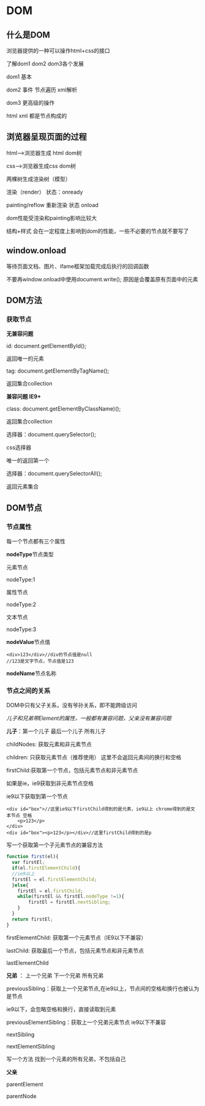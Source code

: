 # DOM

## 什么是DOM

浏览器提供的一种可以操作html+css的接口

了解dom1 dom2 dom3各个发展

dom1 基本

dom2 事件 节点遍历 xml解析

dom3 更高级的操作

html xml 都是节点构成的

## 浏览器呈现页面的过程

html-->浏览器生成 html dom树

css-->浏览器生成css dom树

两棵树生成渲染树（模型）

渲染（render） 状态：onready

painting/reflow 重新渲染 状态 onload

dom性能受渲染和painting影响比较大

结构+样式 会在一定程度上影响到dom的性能，一些不必要的节点就不要写了

## window.onload

等待页面文档、图片、ifame框架加载完成后执行的回调函数

不要再window.onload中使用document.write(); 原因是会覆盖原有页面中的元素

## DOM方法 

### 获取节点

**无兼容问题**

id: document.getElementById();

返回唯一的元素

tag: document.getElementByTagName();

返回集合collection

**兼容问题 IE9+**

class: document.getElementByClassName)();

返回集合collection

选择器：document.querySelector();

css选择器

唯一的返回第一个

选择器：document.querySelectorAll();

返回元素集合



## DOM节点

### 节点属性

每一个节点都有三个属性

**nodeType**节点类型

元素节点

nodeType:1

属性节点

nodeType:2

文本节点

nodeType:3

**nodeValue**节点值

```
<div>123</div>//div的节点值是null
//123是文字节点，节点值是123
```

**nodeName**节点名称

### 节点之间的关系

DOM中只有父子关系，没有爷孙关系，即不能跨级访问

*儿子和兄弟带Element的属性，一般都有兼容问题，父亲没有兼容问题*

**儿子**：第一个儿子 最后一个儿子 所有儿子

childNodes: 获取元素和非元素节点

children: 只获取元素节点（推荐使用） 这里不会返回元素间的换行和空格

firstChild:获取第一个节点，包括元素节点和非元素节点

如果是ie，ie9获取到非元素节点空格

ie9以下获取到第一个节点

```
<div id="box">//这里ie9以下firstChild得到的是元素，ie9以上 chrome得到的是文本节点 空格
	<p>123</p>
</div>
<div id="box"><p>123</p></div>//这里firstChild得到的是p
```

写一个获取第一个子元素节点的兼容方法

```javascript
function first(el){
  var firstEl;
  if(el.firstElementChild){
  //ie9以上
  firstEl = el.firstElementChild;
  }else{
    firstEl = el.firstChild;
    while(firstEl && firstEl.nodeType !=1){
    	firstEl = firstEl.nextSibling;
    }
  }
  return firstEl;
}
```

firstElementChild: 获取第一个元素节点（IE9以下不兼容）

lastChild: 获取最后一个节点，包括元素节点和非元素节点

lastElementChild

**兄弟** ： 上一个兄弟 下一个兄弟 所有兄弟

previousSibling：获取上一个兄弟节点,在ie9以上，节点间的空格和换行也被认为是节点

ie9以下，会忽略空格和换行，直接读取到元素

previousElementSibling：获取上一个兄弟元素节点  ie9以下不兼容

nextSibling

nextElementSibling

写一个方法 找到一个元素的所有兄弟，不包括自己

**父亲**

parentElement

parentNode

